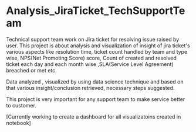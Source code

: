 # Analysis_JiraTicket_TechSupportTeam

Technical support team work on Jira ticket for resolving issue raised by user. This project is about analysis and visualization of insight of jira ticket's various aspects like resolution time, ticket count handled by team and type wise, NPS(Net Promoting Score) score, Count of created and resolved ticket each day and each month wise ,SLA(Service Level Agreement) breached or met etc.

Data analyzed , visualized by using data science technique and based on that various insight/conclusion retrieved, necessary steps suggested.

This project is very important for any support team to make service better to customer. 

[Currently working to create a dashboard for all visualizatoins created in notebook] 

